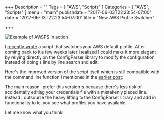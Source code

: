 +++
Description = ""
Tags = [
  "AWS",
  "Scripts"
]
Categories = [
  "AWS",
  "Scripts"
]
menu = "main"
publishdate = "2017-06-03T22:23:54-07:00"
date = "2017-06-03T22:23:54-07:00"
title = "New AWS Profile Switcher"

+++

![Example of AWSPS in action](/images/awsps/awsps_demo.png)

I [recently wrote](https://www.fernandomc.com/posts/script-change-aws-profiles/) a script that switches your AWS default profile. After coming back to it a few weeks later I realized I could make it more elegant by relying directly on the ConfigParser library to modify the configuration instead of doing a line by line search and edit.

<!--more-->

Here's the improved version of the script itself which is still compatible with the command line function I mentioned in the [earlier post](https://www.fernandomc.com/posts/script-change-aws-profiles/): 

<script src="https://gist.github.com/fernando-mc/0024cbff6aa7214e3dd0ff03536e1501.js"></script>

The main reason I prefer this version is because there's less risk of accidentally editing your credentials file with a mistakenly placed line. Instead I outsource the heavy lifting to the ConfigParser library and add in functionality to let you see what profiles you have available.

Let me know what you think!